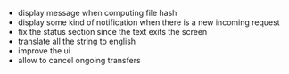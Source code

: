 - display message when computing file hash
- display some kind of notification when there is a new incoming request
- fix the status section since the text exits the screen
- translate all the string to english
- improve the ui
- allow to cancel ongoing transfers
